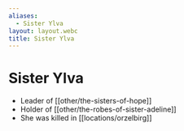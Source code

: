 ```yaml
---
aliases:
  - Sister Ylva
layout: layout.webc
title: Sister Ylva
---
```

# Sister Ylva

- Leader of [[other/the-sisters-of-hope]]
- Holder of [[other/the-robes-of-sister-adeline]]
- She was killed in [[locations/orzelbirg]]
